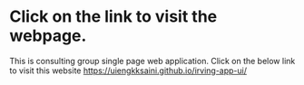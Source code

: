 # Click on the link to visit the webpage.
This is consulting group single page web application.
Click on the below link to visit this website
https://uiengkksaini.github.io/irving-app-ui/

